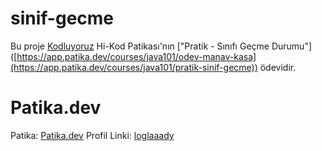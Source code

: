 # sinif-gecme

Bu proje [Kodluyoruz](https://www.kodluyoruz.org) Hi-Kod Patikası'nın ["Pratik - Sınıfı Geçme Durumu"] ([https://app.patika.dev/courses/java101/odev-manav-kasa](https://app.patika.dev/courses/java101/pratik-sinif-gecme)) ödevidir.

# Patika.dev
Patika: [Patika.dev](https://www.patika.dev/tr)
Profil Linki: [loglaaady](https://app.patika.dev/loglaaady)
